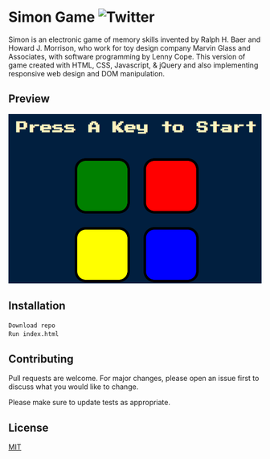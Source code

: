 # Simon Game ![Twitter](https://img.shields.io/twitter/url?url=https%3A%2F%2Fseptianleonardo.github.io%2FSimon-Game%2F)

Simon is an electronic game of memory skills invented by Ralph H. Baer and Howard J. Morrison, who work for toy design company Marvin Glass and Associates, with software programming by Lenny Cope. This version of game created with HTML, CSS, Javascript, & jQuery and also implementing responsive web design and DOM manipulation.

## Preview

![preview-img](images/Preview1.PNG)

## Installation

```bash
Download repo 
Run index.html
```

## Contributing
Pull requests are welcome. For major changes, please open an issue first to discuss what you would like to change.

Please make sure to update tests as appropriate.

## License
[MIT](https://choosealicense.com/licenses/mit/)
